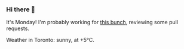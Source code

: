 ### Hi there :wave:

It's Monday! I'm probably working for [this bunch](https://github.com/kohofinancial), reviewing some pull requests.

Weather in Toronto: sunny, at +5°C.
